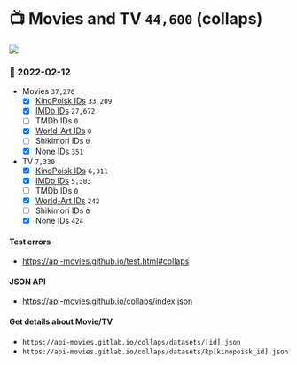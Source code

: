 # :tv: Movies and TV `44,600` (collaps)

<a href="https://API-Movies.github.io"><img src="https://API-Movies.github.io/banner.png?cache"></a>

### :date: 2022-02-12
- Movies `37,270`
  - [x] <a href="https://API-Movies.github.io/collaps/movie_kinopoisk_ids.json">KinoPoisk IDs</a> `33,209`
  - [x] <a href="https://API-Movies.github.io/collaps/movie_imdb_ids.json">IMDb IDs</a> `27,672`
  - [ ] TMDb IDs `0`
  - [x] <a href="https://API-Movies.github.io/collaps/movie_world_art_ids.json">World-Art IDs</a> `8`
  - [ ] Shikimori IDs `0`
  - [x] None IDs `351`
- TV `7,330`
  - [x] <a href="https://API-Movies.github.io/collaps/tv_kinopoisk_ids.json">KinoPoisk IDs</a> `6,311`
  - [x] <a href="https://API-Movies.github.io/collaps/tv_imdb_ids.json">IMDb IDs</a> `5,303`
  - [ ] TMDb IDs `0`
  - [x] <a href="https://API-Movies.github.io/collaps/tv_world_art_ids.json">World-Art IDs</a> `242`
  - [ ] Shikimori IDs `0`
  - [x] None IDs `424`
#### Test errors
- <a href='https://api-movies.github.io/test.html#collaps'>https://api-movies.github.io/test.html#collaps</a>
#### JSON API
- <a href='https://api-movies.github.io/collaps/index.json'>https://api-movies.github.io/collaps/index.json</a>
#### Get details about Movie/TV
- `https://api-movies.gitlab.io/collaps/datasets/[id].json`
- `https://api-movies.gitlab.io/collaps/datasets/kp[kinopoisk_id].json`
